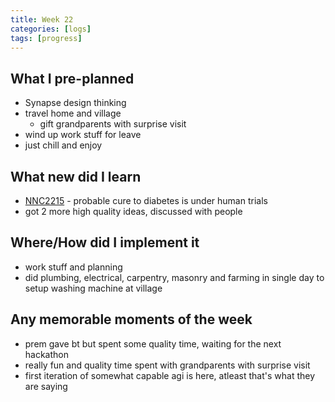 ```yaml
---
title: Week 22
categories: [logs]
tags: [progress]
---
```


## What I pre-planned

- Synapse design thinking
- travel home and village
    - gift grandparents with surprise visit
- wind up work stuff for leave
- just chill and enjoy

## What new did I learn

- [NNC2215](https://youtu.be/lVTS_J7Xmxs?si=O_f9Kgzt_sTwvnf6) - probable cure to diabetes is under human trials
- got 2 more high quality ideas, discussed with people

## Where/How did I implement it

- work stuff and planning
- did plumbing, electrical, carpentry, masonry and farming in single day to setup washing machine at village

## Any memorable moments of the week

- prem gave bt but spent some quality time, waiting for the next hackathon
- really fun and quality time spent with grandparents with surprise visit
- first iteration of somewhat capable agi is here, atleast that's what they are saying